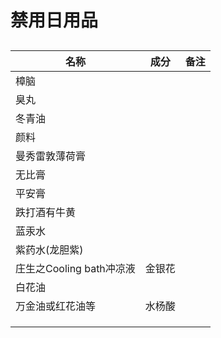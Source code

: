# 禁用日用品

## 

| 名称 | 成分 | 备注 |
| ---- | ---- | ---- |
| 樟脑     |      |      |
| 臭丸     |      |      |
| 冬青油     |      |      |
| 颜料     |      |      |
| 曼秀雷敦薄荷膏     |      |      |
| 无比膏     |      |      |
| 平安膏     |      |      |
| 跌打酒有牛黄     |      |      |
| 蓝汞水     |      |      |
| 紫药水(龙胆紫)     |      |      |
| 庄生之Cooling bath冲凉液     |  金银花    |      |
| 白花油     |      |      |
| 万金油或红花油等     |   水杨酸   |      |
|      |      |      |
| | | |
|      |      |      |




